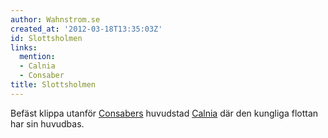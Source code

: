 ```yaml
---
author: Wahnstrom.se
created_at: '2012-03-18T13:35:03Z'
id: Slottsholmen
links:
  mention:
  - Calnia
  - Consaber
title: Slottsholmen
---
```


Befäst klippa utanför [Consabers] huvudstad [Calnia] där den kungliga flottan har sin huvudbas.

  [Consabers]: Consaber
  [Calnia]: Calnia